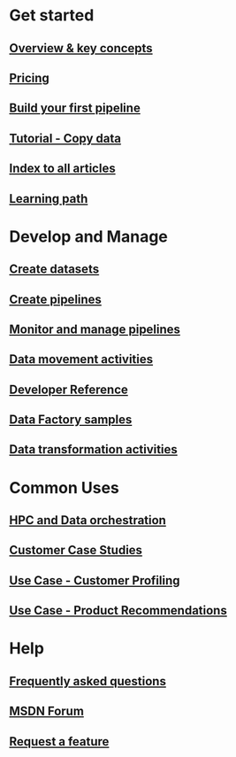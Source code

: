 # Get started
## [Overview & key concepts](data-factory-introduction.md)
## [Pricing](https://azure.microsoft.com/pricing/details/data-factory/)
## [Build your first pipeline](data-factory-build-your-first-pipeline-using-editor.md)
## [Tutorial - Copy data ](data-factory-copy-data-from-azure-blob-storage-to-sql-database.md)
## [Index to all articles](data-factory-alltopcat.md)
## [Learning path](https://azure.microsoft.com/documentation/learning-paths/data-factory/)
# Develop and Manage
## [Create datasets](data-factory-create-datasets.md)
## [Create pipelines](data-factory-create-pipelines.md)
## [Monitor and manage pipelines](data-factory-monitor-manage-pipelines.md)
## [Data movement activities](data-factory-data-movement-activities.md)
## [Developer Reference](data-factory-sdks.md)
## [Data Factory samples](data-factory-samples.md)
## [Data transformation activities](data-factory-data-transformation-activities.md)
# Common Uses
## [HPC and Data orchestration](data-factory-data-processing-using-batch.md)
## [Customer Case Studies](data-factory-customer-case-studies.md)
## [Use Case - Customer Profiling](data-factory-customer-profiling-usecase.md)
## [Use Case - Product Recommendations](data-factory-product-reco-usecase.md)
# Help
## [Frequently asked questions](data-factory-faq.md)
## [MSDN Forum](https://social.msdn.microsoft.com/Forums/azure/home?forum=AzureDataFactory)
## [Request a feature](http://feedback.azure.com/forums/270578-azure-data-factory)
